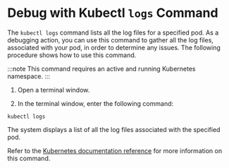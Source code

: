 # Debug with Kubectl `logs` Command

The `kubectl logs` command lists all the log files for a specified pod. As a debugging action, you can use this command to gather all the log files, associated with your pod, in order to determine any issues. The following procedure shows how to use this command.

:::note
This command requires an active and running Kubernetes namespace.
:::


1. Open a terminal window.

2. In the terminal window, enter the following command:

```shell
kubectl logs
```

The system displays a list of all the log files associated with the specified pod.

Refer to the [Kubernetes documentation reference](https://kubernetes.io/docs/reference/kubectl/cheatsheet/) for more information on this command.


